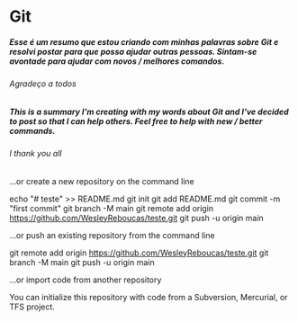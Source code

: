 # Git

##### Esse é um resumo que estou criando com minhas palavras sobre Git e resolvi postar para que possa ajudar outras pessoas. Sintam-se avontade para ajudar com novos / melhores comandos.
###### Agradeço a todos

##### This is a summary I'm creating with my words about Git and I've decided to post so that I can help others. Feel free to help with new / better commands.
###### I thank you all

…or create a new repository on the command line

echo "# teste" >> README.md
git init
git add README.md
git commit -m "first commit"
git branch -M main
git remote add origin https://github.com/WesleyReboucas/teste.git
git push -u origin main
                

…or push an existing repository from the command line

git remote add origin https://github.com/WesleyReboucas/teste.git
git branch -M main
git push -u origin main

…or import code from another repository

You can initialize this repository with code from a Subversion, Mercurial, or TFS project.
